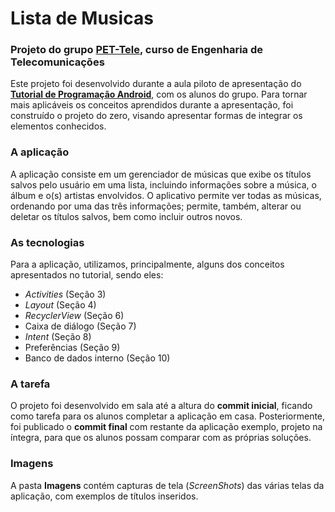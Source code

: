 ﻿# Lista de Musicas
### Projeto do grupo [**PET-Tele**](http://www.telecom.uff.br/pet/petws/index.php), curso de Engenharia de Telecomunicações

Este projeto foi desenvolvido durante a aula piloto de apresentação do [**Tutorial de Programação Android**](http://www.telecom.uff.br/pet/petws/downloads/tutoriais/prog_android/Tutorial_programacao_android.pdf), com os alunos do grupo. Para tornar mais aplicáveis os conceitos aprendidos durante a apresentação, foi construído o projeto do zero, visando apresentar formas de integrar os elementos conhecidos.

### A aplicação

A aplicação consiste em um gerenciador de músicas que exibe os títulos salvos pelo usuário em uma lista, incluindo informações sobre a música, o álbum e o(s) artistas envolvidos. O aplicativo permite ver todas as músicas, ordenando por uma das três informações; permite, também, alterar ou deletar os títulos salvos, bem como incluir outros novos.

### As tecnologias

Para a aplicação, utilizamos, principalmente, alguns dos conceitos apresentados no tutorial, sendo eles:

- *Activities* (Seção 3)
- *Layout* (Seção 4)
- *RecyclerView* (Seção 6)
- Caixa de diálogo (Seção 7)
- *Intent* (Seção 8)
- Preferências (Seção 9)
- Banco de dados interno (Seção 10)

### A tarefa

O projeto foi desenvolvido em sala até a altura do **commit inicial**, ficando como tarefa para os alunos completar a aplicação em casa. Posteriormente, foi publicado o **commit final** com restante da aplicação exemplo, projeto na íntegra, para que os alunos possam comparar com as próprias soluções.

### Imagens

A pasta **Imagens** contém capturas de tela (*ScreenShots*) das várias telas da aplicação, com exemplos de títulos inseridos.
